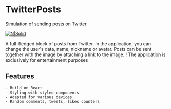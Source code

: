 # TwitterPosts
Simulation of sending posts on Twitter

[![N|Solid](https://i.ibb.co/PxTMPJ9/btn.png)](https://cheatsnake.github.io/TwitterPosts)

A full-fledged block of posts from Twitter. In the application, you can change the user's data, name, nickname or avatar. Posts can be sent together with the image by attaching a link to the image.
! The application is exclusively for entertainment purposes

## Features
    - Build on React
    - Styling with styled-components
    - Adapted for various devices
    - Random comments, tweets, likes counters
